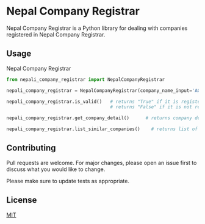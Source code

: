 # Nepal Company Registrar

Nepal Company Registrar is a Python library for dealing with companies registered in Nepal Company Registrar.


## Usage
Nepal Company Registrar

```python
from nepali_company_registrar import NepalCompanyRegistrar

nepali_company_registrar = NepalCompanyRegistrar(company_name_input='AGRICULTURAL DEVELOPMENT BANK') # for company input

nepali_company_registrar.is_valid()   # returns "True" if it is registered company name
                                      # returns "False" if it is not registered in company registrar

nepali_company_registrar.get_company_detail()      # returns company detail eg. {'name': 'AGRICULTURAL DEVELOPMENT BANK', 'name_in_nepali': 'कृषि विकास बैंक', 'registration_number': '928', 'registration_date': '2062-3-30', 'company_type': 'Public', 'share_holder': None, 'address': 'का.म.न.पा.-११,काठमाण्डौ,बाग्मती'}

nepali_company_registrar.list_similar_companies()    # returns list of similar companies registered in company registrar
```


## Contributing
Pull requests are welcome. For major changes, please open an issue first to discuss what you would like to change.

Please make sure to update tests as appropriate.

## License
[MIT](https://choosealicense.com/licenses/mit/)